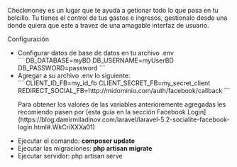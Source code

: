 <p>
	Checkmoney es un lugar que te ayuda a getionar todo lo que pasa en tu bolcillo. Tu tienes el control de tus gastos e ingresos, gestionalo desde una donde quiera que este a travez de una amagable interfaz de usuario.
</p>
<p>Configuración</p>
<ul>
	<li>Configurar datos de base de datos en tu archivo .env</li>
	```
		DB_DATABASE=myBD
		DB_USERNAME=myUserBD
		DB_PASSWORD=password
	```
	<li>Agregar a su archivo .env lo siguiente:</li>
	```
		CLIENT_ID_FB=my_id_fb
		CLIENT_SECRET_FB=my_secret_client
		REDIRECT_SOCIAL_FB=http://midominio.com/auth/facebook/callback
	```
	<p>Para obtener los valores de las variables anterioremente agregadas les recomiendo pasen por [esta guía en la sección Facebook Login](https://blog.damirmiladinov.com/laravel/laravel-5.2-socialite-facebook-login.html#.WkCriXXXa01)</p>
	<li>Ejecutar el comando: <b>composer update</b></li>
	<li>Ejecutar las migraciones: <b>php artisan migrate</b></li>
	<li>Ejecutar servidor: php artisan serve</li>
</ul>
